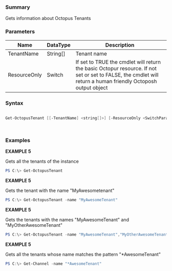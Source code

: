 ﻿### Summary
Gets information about Octopus Tenants
### Parameters
| Name | DataType          | Description |
| ------------- | ----------- | ----------- |
| TenantName | String[] |  Tenant name     |
| ResourceOnly | Switch |  If set to TRUE the cmdlet will return the basic Octopur resource. If not set or set to FALSE, the cmdlet will return a human friendly Octoposh  output object     |

### Syntax
``` powershell

Get-OctopusTenant [[-TenantName] <string[]>] [-ResourceOnly <SwitchParameter>] [<CommonParameters>]




``` 

### Examples
**EXAMPLE 5**

Gets all the tenants of the instance

 ``` powershell 
 PS C:\> Get-OctopusTenant
 ``` 

**EXAMPLE 5**

Gets the tenant with the name "MyAwesometenant"

 ``` powershell 
 PS C:\> Get-OctopusTenant -name "MyAwesomeTenant"
 ``` 

**EXAMPLE 5**

Gets the tenants with the names "MyAwesomeTenant" and "MyOtherAwesomeTenant"

 ``` powershell 
 PS C:\> Get-OctopusTenant -name "MyAwesomeTenant","MyOtherAwesomeTenant"
 ``` 

**EXAMPLE 5**

Gets all the tenants whose name matches the pattern "*AwesomeTenant"

 ``` powershell 
 PS C:\> Get-Channel -name "*AwesomeTenant"
 ``` 


